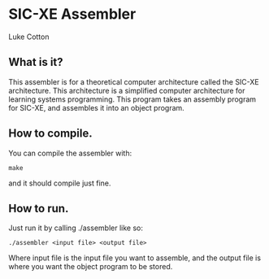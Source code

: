 # SIC-XE Assembler
Luke Cotton

## What is it?
This assembler is for a theoretical computer architecture called the SIC-XE architecture. This architecture is a simplified computer architecture for learning systems programming. This program takes an assembly program for SIC-XE, and assembles it into an object program.

## How to compile.
You can compile the assembler with:
```
make
```
and it should compile just fine.

## How to run.
Just run it by calling ./assembler like so:
```
./assembler <input file> <output file>
```
Where input file is the input file you want to assemble, and the output file is where you want the object program to be stored.